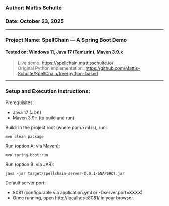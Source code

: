 ### Author: Mattis Schulte
### Date: October 23, 2025

---

### Project Name: SpellChain — A Spring Boot Demo
#### Tested on: Windows 11, Java 17 (Temurin), Maven 3.9.x

> Live demo: https://spellchain.mattisschulte.io/ \
> Original Python implementation:
  https://github.com/Mattis-Schulte/SpellChain/tree/python-based

---

### Setup and Execution Instructions:

Prerequisites:
- Java 17 (JDK)
- Maven 3.9+ (to build and run)

Build:
In the project root (where pom.xml is), run:
```
mvn clean package
```

Run (option A: via Maven):
```
mvn spring-boot:run
```

Run (option B: via JAR):
```
java -jar target/spellchain-server-0.0.1-SNAPSHOT.jar
```

Default server port:
- 8081 (configurable via application.yml or -Dserver.port=XXXX)
- Once running, open http://localhost:8081/ in your browser.